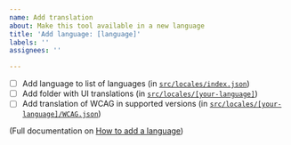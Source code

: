```yaml
---
name: Add translation
about: Make this tool available in a new language
title: 'Add language: [language]'
labels: ''
assignees: ''

---
```


* [ ] Add language to list of languages (in [`src/locales/index.json`](https://github.com/w3c/wai-wcag-em-report-tool/blob/main/src/locales/index.json))
* [ ] Add folder with UI translations (in [`src/locales/[your-language]`](https://github.com/w3c/wai-wcag-em-report-tool/blob/main/src/locales))
* [ ] Add translation of WCAG in supported versions (in [`src/locales/[your-language]/WCAG.json`](https://github.com/w3c/wai-wcag-em-report-tool/blob/main/src/locales))

(Full documentation on [How to add a language](https://github.com/w3c/wai-wcag-em-report-tool/wiki/How-to-add-a-language))
